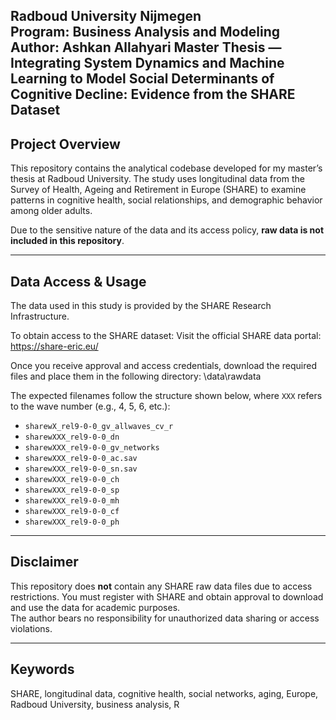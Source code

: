 **Radboud University Nijmegen**  
Program: Business Analysis and Modeling  
Author: Ashkan Allahyari
Master Thesis — Integrating System Dynamics and Machine Learning to Model Social Determinants of Cognitive Decline: Evidence from the SHARE Dataset
---

## Project Overview

This repository contains the analytical codebase developed for my master’s thesis at Radboud University. The study uses longitudinal data from the Survey of Health, Ageing and Retirement in Europe (SHARE) to examine patterns in cognitive health, social relationships, and demographic behavior among older adults.

Due to the sensitive nature of the data and its access policy, **raw data is not included in this repository**.

---

## Data Access & Usage

The data used in this study is provided by the SHARE Research Infrastructure.

To obtain access to the SHARE dataset:
Visit the official SHARE data portal:  
https://share-eric.eu/

Once you receive approval and access credentials, download the required files and place them in the following directory:
\data\rawdata


The expected filenames follow the structure shown below, where `XXX` refers to the wave number (e.g., 4, 5, 6, etc.):

- `sharewX_rel9-0-0_gv_allwaves_cv_r`
- `sharewXXX_rel9-0-0_dn`
- `sharewXXX_rel9-0-0_gv_networks`
- `sharewXXX_rel9-0-0_ac.sav`
- `sharewXXX_rel9-0-0_sn.sav`
- `sharewXXX_rel9-0-0_ch`
- `sharewXXX_rel9-0-0_sp`
- `sharewXXX_rel9-0-0_mh`
- `sharewXXX_rel9-0-0_cf`
- `sharewXXX_rel9-0-0_ph`

---

## Disclaimer

This repository does **not** contain any SHARE raw data files due to access restrictions. You must register with SHARE and obtain approval to download and use the data for academic purposes.  
The author bears no responsibility for unauthorized data sharing or access violations.

---

## Keywords

SHARE, longitudinal data, cognitive health, social networks, aging, Europe, Radboud University, business analysis, R 